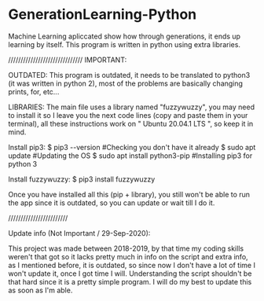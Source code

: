 # GenerationLearning-Python
Machine Learning apliccated show how through generations, it ends up learning by itself. This program is written in python using extra libraries.

//////////////////////////////
IMPORTANT:

OUTDATED:
  This program is outdated, it needs to be translated to python3 (it was written in python 2), 
  most of the problems are basically changing prints, for, etc...
  
LIBRARIES:
  The main file uses a library named "fuzzywuzzy", you may need to install it so I leave you the next code lines (copy and paste them in your terminal), 
  all these instructions work on " Ubuntu 20.04.1 LTS ", so keep it in mind.
  
  Install pip3:
      $ pip3 --version                 #Checking you don't have it already
      $ sudo apt update                #Updating the OS
      $ sudo apt install python3-pip   #Installing pip3 for python 3
      
  Install fuzzywuzzy:
      $ pip3 install fuzzywuzzy
      
 Once you have installed all this (pip + library), you still won't be able to run the app since it is outdated, so you can update or wait till I do it.
 
 ////////////////////////
 
Update info (Not Important / 29-Sep-2020):
 
This project was made between 2018-2019, by that time my coding skills weren't that got so it lacks pretty much in info on the script and extra info, as I mentioned before, it is outdated, so since now I don't have a lot of time I won't update it, once I got time I will.
Understanding the script shouldn't be that hard since it is a pretty simple program. I will do my best to update this as soon as I'm able.


